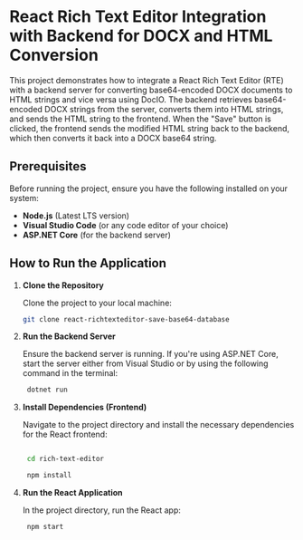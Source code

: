 # React Rich Text Editor Integration with Backend for DOCX and HTML Conversion

This project demonstrates how to integrate a React Rich Text Editor (RTE) with a backend server for converting base64-encoded DOCX documents to HTML strings and vice versa using DocIO. The backend retrieves base64-encoded DOCX strings from the server, converts them into HTML strings, and sends the HTML string to the frontend. When the "Save" button is clicked, the frontend sends the modified HTML string back to the backend, which then converts it back into a DOCX base64 string.

## Prerequisites

Before running the project, ensure you have the following installed on your system:

- **Node.js** (Latest LTS version)
- **Visual Studio Code** (or any code editor of your choice)
- **ASP.NET Core** (for the backend server)

## How to Run the Application

1. **Clone the Repository**

   Clone the project to your local machine:

   ```bash
   git clone react-richtexteditor-save-base64-database


2. **Run the Backend Server**

    Ensure the backend server is running. If you're using ASP.NET Core, start the server either from Visual Studio or by using the following command in the terminal:
  
   ```bash
    dotnet run

3. **Install Dependencies (Frontend)**

    Navigate to the project directory and install the necessary dependencies for the React frontend:

   ```bash

    cd rich-text-editor

    npm install


4. **Run the React Application**

    In the project directory, run the React app:

   ```bash
    npm start


